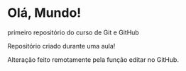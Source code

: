 # Olá, Mundo!
 primeiro repositório do curso de Git e GitHub

 Repositório criado durante uma aula!

Alteração feito remotamente pela função editar no GitHub.
